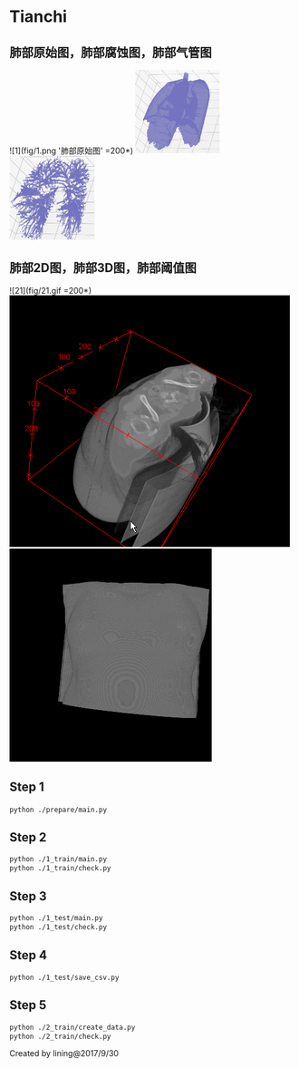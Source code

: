 # Tianchi

## 肺部原始图，肺部腐蚀图，肺部气管图
![1](fig/1.png '肺部原始图' =200*) ![2](fig/2.png "肺部腐蚀图") ![3](fig/3.png "肺部气管图")

## 肺部2D图，肺部3D图，肺部阈值图
![21](fig/21.gif =200*) ![22](fig/22.gif) ![23](fig/23.gif)

## Step 1
`python ./prepare/main.py`

## Step 2
```
python ./1_train/main.py
python ./1_train/check.py
```

## Step 3
```
python ./1_test/main.py
python ./1_test/check.py
```
## Step 4
`python ./1_test/save_csv.py`

## Step 5
```
python ./2_train/create_data.py
python ./2_train/check.py
```

Created by lining@2017/9/30
